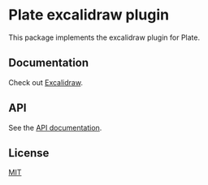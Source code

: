 # Plate excalidraw plugin

This package implements the excalidraw plugin for Plate.

## Documentation

Check out
[Excalidraw](https://plate.udecode.io/docs/plugins/excalidraw).

## API

See the [API documentation](https://plate-api.udecode.io/globals.html). 

## License

[MIT](../../../LICENSE)
